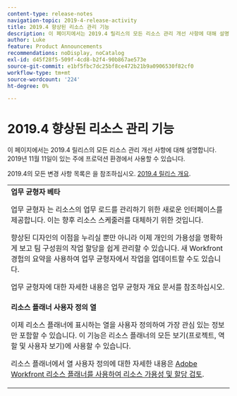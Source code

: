 ```yaml
---
content-type: release-notes
navigation-topic: 2019-4-release-activity
title: 2019.4 향상된 리소스 관리 기능
description: 이 페이지에서는 2019.4 릴리스의 모든 리소스 관리 개선 사항에 대해 설명합니다. 2019년 11월 11일이 있는 주에 프로덕션 환경에서 사용할 수 있습니다.
author: Luke
feature: Product Announcements
recommendations: noDisplay, noCatalog
exl-id: d45f28f5-509f-4cd8-b2f4-90b867ae573e
source-git-commit: e1bf5fbc7dc25bf8ce472b21b9a0906530f82cf0
workflow-type: tm+mt
source-wordcount: '224'
ht-degree: 0%

---
```


# 2019.4 향상된 리소스 관리 기능

이 페이지에서는 2019.4 릴리스의 모든 리소스 관리 개선 사항에 대해 설명합니다. 2019년 11월 11일이 있는 주에 프로덕션 환경에서 사용할 수 있습니다.

2019.4의 모든 변경 사항 목록은 을 참조하십시오. [2019.4 릴리스 개요](../../../../product-announcements/product-releases/quarterly-release-archive/2019.4-release-activity/2019-4-release-activity-overview.md).

<table style="table-layout:auto"> 
 <col> 
 <tbody> 
  <tr> 
   <td><strong>업무 균형자 베타</strong> <p>업무 균형자 는 리소스의 업무 로드를 관리하기 위한 새로운 인터페이스를 제공합니다. 이는 향후 리소스 스케줄러를 대체하기 위한 것입니다.</p> <p>향상된 디자인의 이점을 누리실 뿐만 아니라 이제 개인의 가용성을 명확하게 보고 팀 구성원의 작업 할당을 쉽게 관리할 수 있습니다. 새 Workfront 경험의 요약을 사용하여 업무 균형자에서 작업을 업데이트할 수도 있습니다.</p> <p>업무 균형자에 대한 자세한 내용은 업무 균형자 개요 문서를 참조하십시오.</p> </td> 
  </tr> 
  <tr> 
   <td><strong>리소스 플래너 사용자 정의 열</strong> <p>이제 리소스 플래너에 표시하는 열을 사용자 정의하여 가장 관심 있는 정보만 포함할 수 있습니다. 이 기능은 리소스 플래너의 모든 보기(프로젝트, 역할 및 사용자 보기)에 사용할 수 있습니다.</p> <p>리소스 플래너에서 열 사용자 정의에 대한 자세한 내용은 <a href="../../../../resource-mgmt/resource-planning/resource-availability-allocation-resource-planner.md" class="MCXref xref" xrefformat="{para}">Adobe Workfront 리소스 플래너를 사용하여 리소스 가용성 및 할당 검토</a>.</p> </td> 
  </tr> 
 </tbody> 
</table>
